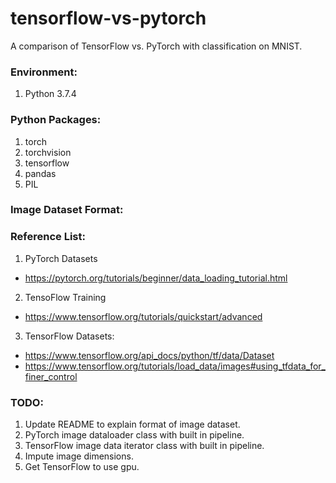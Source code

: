 # tensorflow-vs-pytorch
A comparison of TensorFlow vs. PyTorch with classification on MNIST.

### Environment:

1. Python 3.7.4

### Python Packages:

1. torch
2. torchvision
3. tensorflow
4. pandas
5. PIL

### Image Dataset Format:

### Reference List:

1. PyTorch Datasets
  * https://pytorch.org/tutorials/beginner/data_loading_tutorial.html
2. TensoFlow Training
  * https://www.tensorflow.org/tutorials/quickstart/advanced
3. TensorFlow Datasets:
  * https://www.tensorflow.org/api_docs/python/tf/data/Dataset
  * https://www.tensorflow.org/tutorials/load_data/images#using_tfdata_for_finer_control

### TODO:

1. Update README to explain format of image dataset.
2. PyTorch image dataloader class with built in pipeline.
3. TensorFlow image data iterator class with built in pipeline.
4. Impute image dimensions.
5. Get TensorFlow to use gpu.
